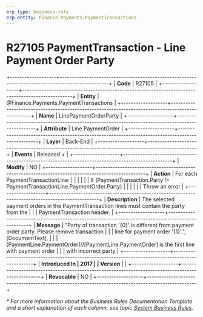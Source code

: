 ```yaml
---
erp.type: business-rule
erp.entity: Finance.Payments.PaymentTransactions
---
```


# R27105 PaymentTransaction - Line Payment Order Party
+-------------------+--------------------------------------------------------------------------------------------------+
| **Code**          | R27105                                                                                           |
+-------------------+--------------------------------------------------------------------------------------------------+
| **Entity**        | @Finance.Payments.PaymentTransactions                                                            |
+-------------------+--------------------------------------------------------------------------------------------------+
| **Name**          | LinePaymentOrderParty                                                                            |
+-------------------+--------------------------------------------------------------------------------------------------+
| **Attribute**     | Line.PaymentOrder                                                                                |
+-------------------+--------------------------------------------------------------------------------------------------+
| **Layer**         | Back-End                                                                                         |
+-------------------+--------------------------------------------------------------------------------------------------+
| **Events**        | Released +                                                                                       |
+-------------------+--------------------------------------------------------------------------------------------------+
| **Modify**        | NO                                                                                               |
+-------------------+--------------------------------------------------------------------------------------------------+
| **Action**        | For each PaymentTransactionLine:                                                                 |
|                   |                                                                                                  |
|                   | If (PaymentTransaction.Party != PaymentTransactionLine.PaymentOrder.Party)                       |
|                   |                                                                                                  |
|                   | Throw an error                                                                                   |
+-------------------+--------------------------------------------------------------------------------------------------+
| **Description**   | The selected payment orders in the PaymentTransaction lines must contain the party from the      |
|                   | PaymentTransaction header.                                                                       |
+-------------------+--------------------------------------------------------------------------------------------------+
| **Message**       | \"Party of transaction \'{0}\' is different from payment order party. Please remove transaction  |
|                   | line for payment order \'{1}\'.\", \[DocumentText\],                                             |
|                   | \[PaymentLine.PaymentOrder\]//\[PaymentLine.PaymentOrder\] is the first line with payment order  |
|                   | with incorrect party                                                                             |
+-------------------+--------------------------------------------------------------------------------------------------+
| **Introduced In   | 2017                                                                                             |
| Version**         |                                                                                                  |
+-------------------+--------------------------------------------------------------------------------------------------+
| **Revocable**     | NO                                                                                               |
+-------------------+--------------------------------------------------------------------------------------------------+

*\* For more information about the Business Rules Documentation Template and a short explanation of each column, see
topic [System Business Rules](../templates/template-description-system-business-rules.md).*
